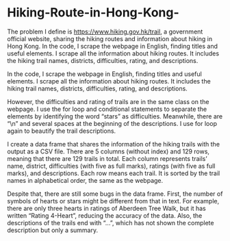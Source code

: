 # Hiking-Route-in-Hong-Kong-
The problem I define is https://www.hiking.gov.hk/trail, a government official website, sharing the hiking routes and information about hiking in Hong Kong.  In the code, I scrape the webpage in English, finding titles and useful elements. I scrape all the information about hiking routes. It includes the hiking trail names, districts, difficulties, rating, and descriptions.

In the code, I scrape the webpage in English, finding titles and useful elements. I scrape all the
information about hiking routes. It includes the hiking trail names, districts, difficulties, rating, and
descriptions.

However, the difficulties and rating of trails are in the same class on the webpage. I use the for loop
and conditional statements to separate the elements by identifying the word “stars” as difficulties.
Meanwhile, there are “\n” and several spaces at the beginning of the descriptions. I use for loop
again to beautify the trail descriptions.

I create a data frame that shares the information of the hiking trails with the output as a CSV file.
There are 5 columns (without index) and 129 rows, meaning that there are 129 trails in total. Each
column represents trails’ name, district, difficulties (with five as full marks), ratings (with five as full
marks), and descriptions. Each row means each trail. It is sorted by the trail names in alphabetical
order, the same as the webpage.

Despite that, there are still some bugs in the data frame. First, the number of symbols of hearts or
stars might be different from that in text. For example, there are only three hearts in ratings of
Aberdeen Tree Walk, but it has written “Rating 4-Heart”, reducing the accuracy of the data. Also, the
descriptions of the trails end with “...”, which has not shown the complete description but only a
summary.

